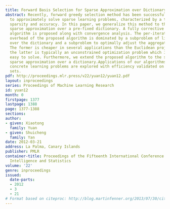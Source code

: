 ```yaml
---
title: Forward Basis Selection for Sparse Approximation over Dictionary
abstract: Recently, forward greedy selection method has been successfully applied
  to approximately solve sparse learning problems, characterized by a trade-off between
  sparsity and accuracy. In this paper, we generalize this method to the setup of
  sparse approximation over a pre-fixed dictionary. A fully corrective forward selection
  algorithm is proposed along with convergence analysis. The per-iteration computational
  overhead of the proposed algorithm is dominated by a subproblem of linear optimization
  over the dictionary and a subproblem to optimally adjust the aggregation weights.
  The former is cheaper in several applications than the Euclidean projection while
  the latter is typically an unconstrained optimization problem which is relatively
  easy to solve. Furthermore, we extend the proposed algorithm to the setting of non-negative/convex
  sparse approximation over a dictionary.Applications of our algorithms to several
  concrete learning problems are explored with efficiency validated on benchmark data
  sets.
pdf: http://proceedings.mlr.press/v22/yuan12/yuan12.pdf
layout: inproceedings
series: Proceedings of Machine Learning Research
id: yuan12
month: 0
firstpage: 1377
lastpage: 1388
page: 1377-1388
sections: 
author:
- given: Xiaotong
  family: Yuan
- given: Shuicheng
  family: Yan
date: 2012-03-21
address: La Palma, Canary Islands
publisher: PMLR
container-title: Proceedings of the Fifteenth International Conference on Artificial
  Intelligence and Statistics
volume: '22'
genre: inproceedings
issued:
  date-parts:
  - 2012
  - 3
  - 21
# Format based on citeproc: http://blog.martinfenner.org/2013/07/30/citeproc-yaml-for-bibliographies/
---
```

